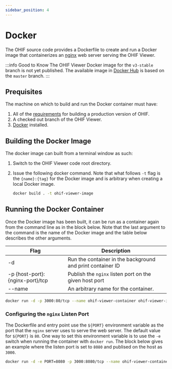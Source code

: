 ```yaml
---
sidebar_position: 4
---
```


# Docker

The OHIF source code provides a Dockerfile to create and run a Docker image that containerizes an [nginx](https://www.nginx.com/) web server serving the OHIF Viewer.

:::info Good to Know
The OHIF Viewer Docker image for the `v3-stable` branch is not yet published. The available image in [Docker Hub](https://hub.docker.com/r/ohif/viewer) is based on the `master` branch.
:::

## Prequisites
The machine on which to build and run the Docker container must have:
1. All of the [requirements](./build-for-production.md#build-for-production) for building a production version of OHIF.
2. A checked out branch of the OHIF Viewer.
3. [Docker](https://docs.docker.com/get-docker/) installed.

## Building the Docker Image
The docker image can built from a terminal window as such:
1. Switch to the OHIF Viewer code root directory.
2. Issue the following docker command. Note that what follows `-t` flag is the `{name}:{tag}` for the Docker image and is arbitrary when creating a local Docker image.

    ```sh
    docker build . -t ohif-viewer-image
    ```

## Running the Docker Container
Once the Docker image has been built, it can be run as a container again from the command line as in the block below. Note that the last argument to the command is the name of the Docker image and the table below describes the other arguments.

|Flag|Description|
|----|-----------|
|-d|Run the container in the background and print container ID|
|-p {host-port}:{nginx-port}/tcp|Publish the `nginx` listen port on the given host port|
|--name|An arbitrary name for the container.|


```sh
docker run -d -p 3000:80/tcp --name ohif-viewer-container ohif-viewer-image
```

### Configuring the `nginx` Listen Port

The Dockerfile and entry point use the `${PORT}` environment variable as the port that the `nginx` server uses to serve the web server. The default value for `${PORT}` is `80`. One way to set this environment variable is to use the `-e` switch when running the container with `docker run`. The block below gives an example where the listen port is set to `8080` and publised on the host as `3000`.

```sh
docker run -d -e PORT=8080 -p 3000:8080/tcp --name ohif-viewer-container ohif-viewer-image
```
